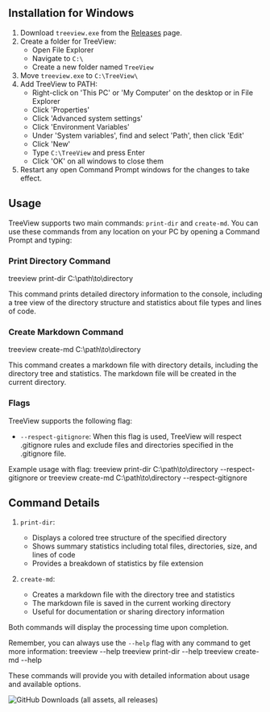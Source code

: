 ## Installation for Windows

1. Download `treeview.exe` from the [Releases](https://github.com/asmit-gupta/treeview/releases) page.
2. Create a folder for TreeView:
   - Open File Explorer
   - Navigate to `C:\`
   - Create a new folder named `TreeView`
3. Move `treeview.exe` to `C:\TreeView\`
4. Add TreeView to PATH:
   - Right-click on 'This PC' or 'My Computer' on the desktop or in File Explorer
   - Click 'Properties'
   - Click 'Advanced system settings'
   - Click 'Environment Variables'
   - Under 'System variables', find and select 'Path', then click 'Edit'
   - Click 'New'
   - Type `C:\TreeView` and press Enter
   - Click 'OK' on all windows to close them
5. Restart any open Command Prompt windows for the changes to take effect.

## Usage

TreeView supports two main commands: `print-dir` and `create-md`. You can use these commands from any location on your PC by opening a Command Prompt and typing:

### Print Directory Command
treeview print-dir C:\path\to\directory

This command prints detailed directory information to the console, including a tree view of the directory structure and statistics about file types and lines of code.

### Create Markdown Command
treeview create-md C:\path\to\directory

This command creates a markdown file with directory details, including the directory tree and statistics. The markdown file will be created in the current directory.

### Flags

TreeView supports the following flag:

- `--respect-gitignore`: When this flag is used, TreeView will respect .gitignore rules and exclude files and directories specified in the .gitignore file.

Example usage with flag:
treeview print-dir C:\path\to\directory --respect-gitignore
or
treeview create-md C:\path\to\directory --respect-gitignore

## Command Details

1. `print-dir`:
   - Displays a colored tree structure of the specified directory
   - Shows summary statistics including total files, directories, size, and lines of code
   - Provides a breakdown of statistics by file extension

2. `create-md`:
   - Creates a markdown file with the directory tree and statistics
   - The markdown file is saved in the current working directory
   - Useful for documentation or sharing directory information

Both commands will display the processing time upon completion.

Remember, you can always use the `--help` flag with any command to get more information:
treeview --help
treeview print-dir --help
treeview create-md --help

These commands will provide you with detailed information about usage and available options.

![GitHub Downloads (all assets, all releases)](https://img.shields.io/github/downloads/asmit-gupta/treeview/total)
